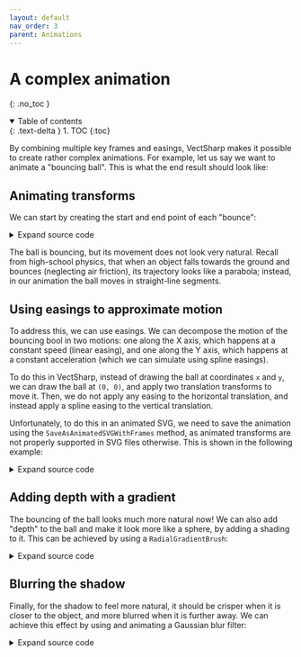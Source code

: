 ```yaml
---
layout: default
nav_order: 3
parent: Animations
---
```


# A complex animation
{: .no_toc }

<details open markdown="block">
  <summary>
    Table of contents
  </summary>
  {: .text-delta }
1. TOC
{:toc}
</details>

By combining multiple key frames and easings, VectSharp makes it possible to create rather complex animations. For example, let us say we want to animate a "bouncing ball". This is what the end result should look like:

<p style="text-align: center">
    <object data="assets/images/bouncingBall_4.svg" style="height: 22em">
    </object>
</p>

## Animating transforms

We can start by creating the start and end point of each "bounce":

<div class="code-example">
<p style="text-align: center">
    <object data="assets/images/bouncingBall_0.svg" style="height: 22em">
    </object>
</p>
</div>
<details markdown="block">
<summary>
    Expand source code
  </summary>
  {: .text-delta }


{% highlight CSharp %}
using VectSharp;
using VectSharp.SVG;

// Create the animation object, specifying the width, height and linearisation resolution.
Animation animation = new Animation(200, 100, 1);

// Starting X and Y position of the ball.
double startingX = 10;
double startingY = 10;

// Y coordinate of the "floor".
double floorY = 90;

// Amount of energy conserved in each bounce.
double damping = 0.75;

// Speed of the ball on the X axis.
double xSpeed = 20;

// Current time in the animation.
double currTime = 0;

// Create the frames in a loop.
for (int i = 0; i < 20; i++)
{
    // Create a Graphics object to hold the frame.
    Graphics frameContents = new Graphics();

    // Coordinates of the ball in the current frame.
    double x, y;

    // The ball moves along the X axis at a constant speed.
    x = startingX + xSpeed * currTime;

    // In even frames, the ball will be in the air.
    if (i % 2 == 0)
    {
        // The height of each bounce can be computed using the damping factor.
        y = startingY + (floorY - startingY) * (1 - Math.Pow(damping, i / 2));
    }
    // In odd frames, the ball is on the floor.
    else
    {
        y = floorY;
    }

    // Draw the ball at the appropriate coordinates, in green.
    frameContents.FillPath(new GraphicsPath().Arc(x, y, 10, 0, 2 * Math.PI), Colour.FromRgb(0, 158, 115), tag: "ball");

    // Create a new Frame, with a duration of 0s (each bounce is istantaneous).
    Frame frame = new Frame(frameContents, 0);

    // The amount of time between bounces (i.e. the duration of the transition) depends on how much the ball
    // needs to travel vertically.
    double duration = Math.Pow(damping, i / 2);

    // Transition between the previous frame and the current frame.
    Transition transition = null;

    // Create a new transition, with the right duration (except for the first frame).
    if (i > 0)
    {
        transition = new Transition(duration * 1000);
    }

    // Add the frame to the animation.
    animation.AddFrame(frame, transition);

    // Increase the current time.
    currTime += duration;
}

// Save the animation as an animated SVG file.
animation.SaveAsAnimatedSVG("animation.svg");
{% endhighlight %}
</details>

The ball is bouncing, but its movement does not look very natural. Recall from high-school physics, that when an object falls towards the ground and bounces (neglecting air friction), its trajectory looks like a parabola; instead, in our animation the ball moves in straight-line segments.

## Using easings to approximate motion

To address this, we can use easings. We can decompose the motion of the bouncing bool in two motions: one along the X axis, which happens at a constant speed (linear easing), and one along the Y axis, which happens at a constant acceleration (which we can simulate using spline easings).

To do this in VectSharp, instead of drawing the ball at coordinates `x` and `y`, we can draw the ball at `(0, 0)`, and apply two translation transforms to move it. Then, we do not apply any easing to the horizontal translation, and instead apply a spline easing to the vertical translation.

Unfortunately, to do this in an animated SVG, we need to save the animation using the `SaveAsAnimatedSVGWithFrames` method, as animated transforms are not properly supported in SVG files otherwise. This is shown in the following example:

<div class="code-example">
<p style="text-align: center">
    <object data="assets/images/bouncingBall_1.svg" style="height: 22em">
    </object>
</p>
</div>
<details markdown="block">
<summary>
    Expand source code
  </summary>
  {: .text-delta }
{% highlight CSharp %}
using VectSharp;
using VectSharp.SVG;

// Create the animation object, specifying the width, height and linearisation resolution.
Animation animation = new Animation(200, 100, 1);

// Starting X and Y position of the ball.
double startingX = 10;
double startingY = 10;

// Y coordinate of the "floor".
double floorY = 90;

// Amount of energy conserved in each bounce.
double damping = 0.75;

// Speed of the ball on the X axis.
double xSpeed = 20;

// Current time in the animation.
double currTime = 0;

// Create the frames in a loop.
for (int i = 0; i < 20; i++)
{
    // Create a Graphics object to hold the frame.
    Graphics frameContents = new Graphics();

    // Coordinates of the ball in the current frame.
    double x, y;

    // The ball moves along the X axis at a constant speed.
    x = startingX + xSpeed * currTime;

    // In even frames, the ball will be in the air.
    if (i % 2 == 0)
    {
        // The height of each bounce can be computed using the damping factor.
        y = startingY + (floorY - startingY) * (1 - Math.Pow(damping, i / 2));
    }
    // In odd frames, the ball is on the floor.
    else
    {
        y = floorY;
    }

    // Apply the translation to the X axis.
    frameContents.Translate(x, 0, tag: "xTranslation");

    // Apply the translation to the Y axis.
    frameContents.Translate(0, y, tag: "yTranslation");

    // Draw the ball at 0, 0, in green.
    frameContents.FillPath(new GraphicsPath().Arc(0, 0, 10, 0, 2 * Math.PI), Colour.FromRgb(0, 158, 115), tag: "ball");

    // Create a new Frame, with a duration of 0s (each bounce is istantaneous).
    Frame frame = new Frame(frameContents, 0);

    // The amount of time between bounces (i.e. the duration of the transition) depends on how much the ball
    // needs to travel vertically.
    double duration = Math.Pow(damping, i / 2);

    // Create the easing for the Y axis translation.
    Dictionary<string, IEasing> easings = new Dictionary<string, IEasing>();
    
    // When i is odd, the ball is falling down: start slow and accelerate.
    if (i % 2 == 1)
    {
        easings.Add("yTranslation", new SplineEasing(new Point(0.5414, 0.0353), new Point(0.8650, 0.7570)));
    }
    // When i is even, the ball is rising up: start fast and slow down.
    else
    {
        easings.Add("yTranslation", new SplineEasing(new Point(0.1350, 0.2430), new Point(0.4585, 0.9647)));
    }
    

    // Transition between the previous frame and the current frame.
    Transition transition = null;

    // Create a new transition, with the right duration (except for the first frame).
    if (i > 0)
    {
        transition = new Transition(duration * 1000, easings: easings);
    }

    // Add the frame to the animation.
    animation.AddFrame(frame, transition);

    // Increase the current time.
    currTime += duration;
}

// Save the animation as an animated SVG file. Note that we need to save the animation
// using the SaveAsAnimatedSVGWithFrames method, as transform animations are not fully
// supported in SVG animations otherwise.
animation.SaveAsAnimatedSVGWithFrames("animation.svg");
{% endhighlight %}
</details>

## Adding depth with a gradient

The bouncing of the ball looks much more natural now! We can also add "depth" to the ball and make it look more like a sphere, by adding a shading to it. This can be achieved by using a `RadialGradientBrush`:

<div class="code-example">
<p style="text-align: center">
    <object data="assets/images/bouncingBall_2.svg" style="height: 22em">
    </object>
</p>
</div>
<details markdown="block">
<summary>
    Expand source code
  </summary>
  {: .text-delta }
{% highlight CSharp %}
// ...

// Create a radial gradient to shade the ball.
RadialGradientBrush ballGradient = new RadialGradientBrush(new Point(-4, -4), new Point(-2, -2), 20,
    new GradientStop(Colour.FromRgb(118, 242, 195), 0),  // Highlight
    new GradientStop(Colour.FromRgb(0, 158, 115), 0.35), // Base colour
    new GradientStop(Colour.FromRgb(0, 0, 0), 1));       // Shadow

// Draw the ball at 0, 0 using the gradient.
frameContents.FillPath(new GraphicsPath().Arc(0, 0, 10, 0, 2 * Math.PI), ballGradient, tag: "ball");

// ...
{% endhighlight %}

## Adding a shadow

We can further improve the impression of depth by adding a shadow to the ball. To make it look more natural, we can use a skew transform to warp the shape of the shadow:

<div class="code-example">
<p style="text-align: center">
    <object data="assets/images/bouncingBall_3.svg" style="height: 22em">
    </object>
</p>
</div>
{% highlight CSharp %}
// Create the animation object, specifying the width, height and linearisation resolution.
Animation animation = new Animation(200, 100, 1);

// Starting X and Y position of the ball.
double startingX = 10;
double startingY = 10;

// Y coordinate of the "floor".
double floorY = 90;

// Amount of energy conserved in each bounce.
double damping = 0.75;

// Speed of the ball on the X axis.
double xSpeed = 20;

// Current time in the animation.
double currTime = 0;

// Create the frames in a loop.
for (int i = 0; i < 20; i++)
{
    // Create a Graphics object to hold the frame.
    Graphics frameContents = new Graphics();

    // Coordinates of the ball in the current frame.
    double x, y;

    // The ball moves along the X axis at a constant speed.
    x = startingX + xSpeed * currTime;

    // In even frames, the ball will be in the air.
    if (i % 2 == 0)
    {
        // The height of each bounce can be computed using the damping factor.
        y = startingY + (floorY - startingY) * (1 - Math.Pow(damping, i / 2));
    }
    // In odd frames, the ball is on the floor.
    else
    {
        y = floorY;
    }

    // Apply the translation to the X axis.
    frameContents.Translate(x, 0, tag: "xTranslation");

    // Apply the translation to the Y axis.
    frameContents.Translate(0, y, tag: "yTranslation");

    // Save the graphics context.
    frameContents.Save();

    // Apply the skew. On odd frames, the shadow should be aligned with the ball,
    // as both are on the floor.
    if (i % 2 == 1)
    {
        frameContents.Transform(1, // Scale X
            0,  // Skew X
            -2, // Skew Y
            1,  // Scale Y
            20, // Translate X
            0,  // Translate Y
            tag: "skew");
    }
    // On even frames, the shadow should be further away from the ball, as the shadow
    // is still on the floor, while the ball is in the air. The shadow should also be
    // larger.
    else
    {
        frameContents.Transform(1 + 0.5 * Math.Pow(damping, i / 2), // Scale X
            0, // Skew X
            -2 * (1 + Math.Pow(damping, i / 2)), // Skew Y
            1 + 0.5 * Math.Pow(damping, i / 2), // Scale Y
            20 * (1 + Math.Pow(damping, i / 2)) + 50 * Math.Pow(damping, i / 2), // Translate X
            -5 * Math.Pow(damping, i / 2), // Translate Y
            tag: "skew");
    }

    // Draw the shadow.
    frameContents.FillPath(new GraphicsPath().Arc(0, 0, 10, 0, 2 * Math.PI), Colour.FromRgb(128, 128, 128), tag: "shadow");

    // Remove the skew transform.
    frameContents.Restore();

    // Create a radial gradient to shade the ball.
    RadialGradientBrush ballGradient = new RadialGradientBrush(new Point(-4, -4), new Point(-2, -2), 20,
        new GradientStop(Colour.FromRgb(118, 242, 195), 0),  // Highlight
        new GradientStop(Colour.FromRgb(0, 158, 115), 0.35), // Base colour
        new GradientStop(Colour.FromRgb(0, 0, 0), 1));       // Shadow

    // Draw the ball at 0, 0 using the gradient.
    frameContents.FillPath(new GraphicsPath().Arc(0, 0, 10, 0, 2 * Math.PI), ballGradient, tag: "ball");

    // Create a new Frame, with a duration of 0s (each bounce is istantaneous).
    Frame frame = new Frame(frameContents, 0);

    // The amount of time between bounces (i.e. the duration of the transition) depends on how much the ball
    // needs to travel vertically.
    double duration = Math.Pow(damping, i / 2);

    // Create the easing for the Y axis translation.
    Dictionary<string, IEasing> easings = new Dictionary<string, IEasing>();

    // When i is odd, the ball is falling down: start slow and accelerate.
    if (i % 2 == 1)
    {
        easings.Add("yTranslation", new SplineEasing(new Point(0.5414, 0.0353), new Point(0.8650, 0.7570)));
        // As the amount of skew depends on the position on the Y axis, we need to apply the same easing
        // to the skew transformation as well.
        easings.Add("skew", new SplineEasing(new Point(0.5414, 0.0353), new Point(0.8650, 0.7570)));
    }
    // When i is even, the ball is rising up: start fast and slow down.
    else
    {
        easings.Add("yTranslation", new SplineEasing(new Point(0.1350, 0.2430), new Point(0.4585, 0.9647)));
        // As the amount of skew depends on the position on the Y axis, we need to apply the same easing
        // to the skew transformation as well.
        easings.Add("skew", new SplineEasing(new Point(0.1350, 0.2430), new Point(0.4585, 0.9647)));
    }


    // Transition between the previous frame and the current frame.
    Transition transition = null;

    // Create a new transition, with the right duration (except for the first frame).
    if (i > 0)
    {
        transition = new Transition(duration * 1000, easings: easings);
    }

    // Add the frame to the animation.
    animation.AddFrame(frame, transition);

    // Increase the current time.
    currTime += duration;
}

// Save the animation as an animated SVG file. Note that we need to save the animation
// using the SaveAsAnimatedSVGWithFrames method, as transform animations are not fully
// supported in SVG animations otherwise.
animation.SaveAsAnimatedSVGWithFrames("animation.svg");
{% endhighlight %}
</details>

## Blurring the shadow

Finally, for the shadow to feel more natural, it should be crisper when it is closer to the object, and more blurred when it is further away. We can achieve this effect by using and animating a Gaussian blur filter:

<div class="code-example">
<p style="text-align: center">
    <object data="assets/images/bouncingBall_4.svg" style="height: 22em">
    </object>
</p>
</div>
<details markdown="block">
<summary>
    Expand source code
  </summary>
  {: .text-delta }
{% highlight CSharp %}
// Create the animation object, specifying the width, height and linearisation resolution.
Animation animation = new Animation(200, 100, 1);

// Starting X and Y position of the ball.
double startingX = 10;
double startingY = 10;

// Y coordinate of the "floor".
double floorY = 90;

// Amount of energy conserved in each bounce.
double damping = 0.75;

// Speed of the ball on the X axis.
double xSpeed = 20;

// Current time in the animation.
double currTime = 0;

// Create the frames in a loop.
for (int i = 0; i < 20; i++)
{
    // Create a Graphics object to hold the frame.
    Graphics frameContents = new Graphics();

    // Coordinates of the ball in the current frame.
    double x, y;

    // The ball moves along the X axis at a constant speed.
    x = startingX + xSpeed * currTime;

    // In even frames, the ball will be in the air.
    if (i % 2 == 0)
    {
        // The height of each bounce can be computed using the damping factor.
        y = startingY + (floorY - startingY) * (1 - Math.Pow(damping, i / 2));
    }
    // In odd frames, the ball is on the floor.
    else
    {
        y = floorY;
    }

    // Apply the translation to the X axis.
    frameContents.Translate(x, 0, tag: "xTranslation");

    // Apply the translation to the Y axis.
    frameContents.Translate(0, y, tag: "yTranslation");

    // Save the graphics context.
    frameContents.Save();

    // Apply the skew. On odd frames, the shadow should be aligned with the ball,
    // as both are on the floor.
    if (i % 2 == 1)
    {
        frameContents.Transform(1, // Scale X
            0,  // Skew X
            -2, // Skew Y
            1,  // Scale Y
            20, // Translate X
            0,  // Translate Y
            tag: "skew");
    }
    // On even frames, the shadow should be further away from the ball, as the shadow
    // is still on the floor, while the ball is in the air. The shadow should also be
    // larger.
    else
    {
        frameContents.Transform(1 + 0.5 * Math.Pow(damping, i / 2), // Scale X
            0, // Skew X
            -2 * (1 + Math.Pow(damping, i / 2)), // Skew Y
            1 + 0.5 * Math.Pow(damping, i / 2), // Scale Y
            20 * (1 + Math.Pow(damping, i / 2)) + 50 * Math.Pow(damping, i / 2), // Translate X
            -5 * Math.Pow(damping, i / 2), // Translate Y
            tag: "skew");
    }

    // Create a new Graphics object to hold the shadow that will be blurred.
    Graphics shadow = new Graphics();

    // Draw the shadow.
    shadow.FillPath(new GraphicsPath().Arc(0, 0, 10, 0, 2 * Math.PI), Colour.FromRgb(128, 128, 128), tag: "shadow");

    // On odd frames, the shadow should be crisper, as it is close to the ball.
    if (i % 2 == 1)
    {
        frameContents.DrawGraphics(0, 0, shadow, new GaussianBlurFilter(0.5), tag: "shadowFilter");
    }
    // On even frames, the shadow should be more blurred, as it is further away from the ball.
    // The distance between the ball and the shadow depends on the height of the bounce.
    else
    {
        frameContents.DrawGraphics(0, 0, shadow, new GaussianBlurFilter(0.5 + 10 * Math.Pow(damping, i / 2)), tag: "shadowFilter");
    }

    // Remove the skew transform.
    frameContents.Restore();

    // Create a radial gradient to shade the ball.
    RadialGradientBrush ballGradient = new RadialGradientBrush(new Point(-4, -4), new Point(-2, -2), 20,
        new GradientStop(Colour.FromRgb(118, 242, 195), 0),  // Highlight
        new GradientStop(Colour.FromRgb(0, 158, 115), 0.35), // Base colour
        new GradientStop(Colour.FromRgb(0, 0, 0), 1));       // Shadow

    // Draw the ball at 0, 0 using the gradient.
    frameContents.FillPath(new GraphicsPath().Arc(0, 0, 10, 0, 2 * Math.PI), ballGradient, tag: "ball");

    // Create a new Frame, with a duration of 0s (each bounce is istantaneous).
    Frame frame = new Frame(frameContents, 0);

    // The amount of time between bounces (i.e. the duration of the transition) depends on how much the ball
    // needs to travel vertically.
    double duration = Math.Pow(damping, i / 2);

    // Create the easing for the Y axis translation.
    Dictionary<string, IEasing> easings = new Dictionary<string, IEasing>();

    // When i is odd, the ball is falling down: start slow and accelerate.
    if (i % 2 == 1)
    {
        easings.Add("yTranslation", new SplineEasing(new Point(0.5414, 0.0353), new Point(0.8650, 0.7570)));
        // As the amount of skew depends on the position on the Y axis, we need to apply the same easing
        // to the skew transformation as well.
        easings.Add("skew", new SplineEasing(new Point(0.5414, 0.0353), new Point(0.8650, 0.7570)));
        // As the amount of blurring depends on the position on the Y axis, we need to apply the same easing
        // to the blur filter transformation as well.
        easings.Add("shadowFilter", new SplineEasing(new Point(0.5414, 0.0353), new Point(0.8650, 0.7570)));
    }
    // When i is even, the ball is rising up: start fast and slow down.
    else
    {
        easings.Add("yTranslation", new SplineEasing(new Point(0.1350, 0.2430), new Point(0.4585, 0.9647)));
        // As the amount of skew depends on the position on the Y axis, we need to apply the same easing
        // to the skew transformation as well.
        easings.Add("skew", new SplineEasing(new Point(0.1350, 0.2430), new Point(0.4585, 0.9647)));
        // As the amount of blurring depends on the position on the Y axis, we need to apply the same easing
        // to the blur filter transformation as well.
        easings.Add("shadowFilter", new SplineEasing(new Point(0.1350, 0.2430), new Point(0.4585, 0.9647)));
    }


    // Transition between the previous frame and the current frame.
    Transition transition = null;

    // Create a new transition, with the right duration (except for the first frame).
    if (i > 0)
    {
        transition = new Transition(duration * 1000, easings: easings);
    }

    // Add the frame to the animation.
    animation.AddFrame(frame, transition);

    // Increase the current time.
    currTime += duration;
}

// Save the animation as an animated SVG file. Note that we need to save the animation
// using the SaveAsAnimatedSVGWithFrames method, as transform animations are not fully
// supported in SVG animations otherwise.
animation.SaveAsAnimatedSVGWithFrames("animation.svg");
{% endhighlight %}
</details>